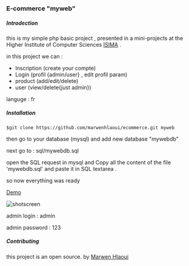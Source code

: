 
### E-commerce "myweb" 

##### Introdection

this is my simple php basic project , presented in a mini-projects at the Higher Institute of Computer Sciences [ISIMA][1] .

in this project we can : 
* Inscription (create your compte)
* Login (profil {admin/user} , edit profil param)
* product (add/edit/delete)
* user (view/delete{just admin})

languge : fr

##### Installation 

```git
$git clone https://github.com/marwenhlaoui/ecommerce.git myweb
```
then go to your database (mysql)
and add new database "mywebdb"

next go to : sql/mywebdb.sql

open the SQL request in mysql and Copy all the content of the file 'mywebdb.sql' and paste it in SQL textarea .

so now everything was ready  

[Demo][3]

![shotscreen](http://s4.postimg.org/wskg2yjtp/E_commerce_myweb.png)

admin login : admin

admin password : 123


##### Contributing 

this project is an open source. by [Marwen Hlaoui][2]


[1]: http://www.isima.rnu.tn/
[2]: http://marwenhlaoui.com/
[3]: http://project.marwenhlaoui.com/myweb/
